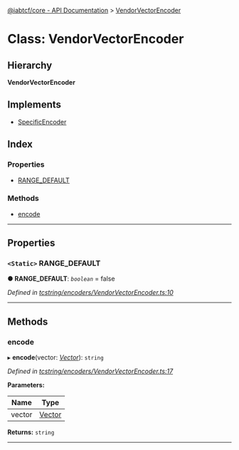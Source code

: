 [@iabtcf/core - API Documentation](../README.md) > [VendorVectorEncoder](../classes/vendorvectorencoder.md)

# Class: VendorVectorEncoder

## Hierarchy

**VendorVectorEncoder**

## Implements

* [SpecificEncoder](../interfaces/specificencoder.md)

## Index

### Properties

* [RANGE_DEFAULT](vendorvectorencoder.md#range_default)

### Methods

* [encode](vendorvectorencoder.md#encode)

---

## Properties

<a id="range_default"></a>

### `<Static>` RANGE_DEFAULT

**● RANGE_DEFAULT**: *`boolean`* = false

*Defined in [tcstring/encoders/VendorVectorEncoder.ts:10](https://github.com/chrispaterson/iabtcf-es/blob/2c1666e/modules/core/src/tcstring/encoders/VendorVectorEncoder.ts#L10)*

___

## Methods

<a id="encode"></a>

###  encode

▸ **encode**(vector: *[Vector](vector.md)*): `string`

*Defined in [tcstring/encoders/VendorVectorEncoder.ts:17](https://github.com/chrispaterson/iabtcf-es/blob/2c1666e/modules/core/src/tcstring/encoders/VendorVectorEncoder.ts#L17)*

**Parameters:**

| Name | Type |
| ------ | ------ |
| vector | [Vector](vector.md) |

**Returns:** `string`

___

